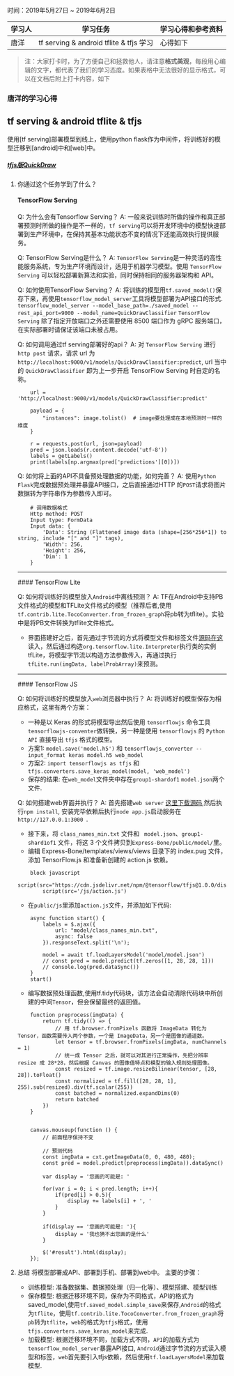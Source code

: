 时间：2019年5月27日 ~ 2019年6月2日

学习人|学习任务|学习心得和参考资料
------ | ------ | ------ 
唐洋 | tf serving & android tflite & tfjs 学习 | 心得如下

> 注：大家打卡时，为了方便自己和拯救他人，请注意**格式美观**，每段用心编辑的文字，都代表了我们的学习态度。如果表格中无法很好的显示格式，可以在文档后附上打卡内容，如下

### 唐洋的学习心得
## tf serving & android tflite & tfjs

使用[tf serving]部署模型到线上，使用python flask作为中间件，将训练好的模型迁移到[android]中和[web]中。

##### [tfjs版QuickDraw](https://github.com/Mic-JasonTang/QuickDraw)
1. 你通过这个任务学到了什么？

	#### TensorFlow Serving

	Q: 为什么会有Tensorflow Serving？
	A: 一般来说训练时所做的操作和真正部署预测时所做的操作是不一样的，`tf serving`可以将开发环境中的模型快速部署到生产环境中，在保持其基本功能状态不变的情况下还能高效执行提供服务。

	Q: TensorFlow Serving是什么？
	A: `TensorFlow Serving`是一种灵活的高性能服务系统，专为生产环境而设计，适用于机器学习模型。使用 `TensorFlow Serving` 可以轻松部署新算法和实验，同时保持相同的服务器架构和 API。

	Q: 如何使用TensorFlow Serving？
	A: 将训练的模型用`tf.saved_model()`保存下来，再使用`tensorflow_model_server`工具将模型部署为API接口的形式.
	`tensorflow_model_server --model_base_path=./saved_model --rest_api_port=9000 --model_name=QuickDrawClassifier`
	`TensorFlow Serving` 除了指定开放端口之外还需要使用 8500 端口作为 gRPC 服务端口，在实际部署时请保证该端口未被占用。

	Q: 如何调用通过tf serving部署好的api？
	A: 对 `TensorFlow Serving` 进行 `http post` 请求，请求 url 为 `http://localhost:9000/v1/models/QuickDrawClassifier:predict`, url 当中的 `QuickDrawClassifier` 即为上一步开启 TensorFlow Serving 时自定的名称。
	```
		url = 'http://localhost:9000/v1/models/QuickDrawClassifier:predict'

		payload = {
		    "instances": image.tolist()  # image要处理成在本地预测时一样的维度
		}

		r = requests.post(url, json=payload)
		pred = json.loads(r.content.decode('utf-8'))
		labels = getLabels()
		print(labels[np.argmax(pred['predictions'][0])])
	```

	Q: 如何将上面的API不具备预处理数据的功能，如何完善？
	A: 使用`Python Flask`完成数据预处理并暴露API接口，之后直接通过HTTP 的`POST`请求将图片数据转为字符串作为参数传入即可。
	```
		# 调用数据格式
		Http method: POST
		Input type: FormData
		Input data: {
		    'Data': String (Flattened image data (shape=[256*256*1]) to string, include "[" and "]" tags),
		    'Width': 256,
		    'Height': 256,
		    'Dim': 1
		}
	```

	<hr>
	#### TensorFlow Lite

	Q: 如何将训练好的模型放入`Android`中离线预测？
	A: TF在Android中支持PB文件格式的模型和TFLite文件格式的模型（推荐后者,使用`tf.contrib.lite.TocoConverter.from_frozen_graph`将pb转为tflite）。实验中是将PB文件转换为tflite文件格式。

	- 界面搭建好之后，首先通过字节流的方式将模型文件和标签文件[源码在这](https://github.com/theangels/TensorFlowLite/blob/master/app/src/main/java/org/blackwalnutlabs/angel/tensorflowlite/model/TensorFlowLiteDetector.java)读入，然后通过构造`org.tensorflow.lite.Interpreter`执行类的实例tfLite，将模型字节流以构造方法参数传入，再通过执行`tfLite.run(imgData, labelProbArray)`来预测。

	<hr>
	#### TensorFlow JS

	Q: 如何将训练好的模型放入`web`浏览器中执行？
	A: 将训练好的模型保存为相应格式，这里有两个方案：

	- 一种是以 Keras 的形式将模型导出然后使用 `tensorflowjs` 命令工具`tensorflowjs-conventer`做转换，另一种是使用 `tensorflowjs` 的 `Python API` 直接导出 `tfjs` 格式的模型。
	- 方案1: `model.save('model.h5')` 和 `tensorflowjs_converter --input_format keras model.h5 web_model`
	- 方案2: `import tensorflowjs as tfjs` 和 `tfjs.converters.save_keras_model(model, 'web_model')`
	- 保存的结果: 在`web_model`文件夹中存在`group1-shardof1` `model.json`两个文件.

	Q: 如何搭建web界面并执行？
	A: 首先搭建`web server` [这里下载源码](https://github.com/theangels/Express-Bone),然后执行`npm install`, 安装完毕依赖后执行`node app.js`启动服务在`http://127.0.0.1:3000 `.
	- 接下来，将 `class_names_min.txt` 文件和 ` model.json`、`group1-shard1of1` 文件，将这 3 个文件拷贝到`Express-Bone/public/model/`里。
	- 编辑 Express-Bone/templates/views/views 目录下的 index.pug 文件，添加 TensorFlow.js 和准备新创建的 action.js 依赖。
	```
		block javascript
		    script(src="https://cdn.jsdelivr.net/npm/@tensorflow/tfjs@1.0.0/dist/tf.min.js")
		    script(src='/js/action.js')
	```

	- 在`public/js`里添加`action.js`文件，并添加如下代码:
	```
		async function start() {
		    labels = $.ajax({
		        url: "model/class_names_min.txt",
		        async: false
		    }).responseText.split('\n');

		    model = await tf.loadLayersModel('model/model.json')
		    // const pred = model.predict(tf.zeros([1, 28, 28, 1]))
		    // console.log(pred.dataSync())
		}
		start()
	```

	- 编写数据预处理函数,使用tf.tidy代码块，该方法会自动清除代码块中所创建的中间`Tensor`，但会保留最终的返回值。	

	```
		function preprocess(imgData) {
		    return tf.tidy(() => {
		    	// 用 tf.browser.fromPixels 函数将 ImageData 转化为 Tensor，函数需要传入两个参数，一个是 ImageData，另一个是图像的通道数。
		        let tensor = tf.browser.fromPixels(imgData, numChannels = 1)
		        // 统一成 Tensor 之后，就可以对其进行正常操作，先把分辨率 resize 成 28*28，然后根据 Canvas 的图像值特点和模型的输入规则处理图像。
		        const resized = tf.image.resizeBilinear(tensor, [28, 28]).toFloat()
				const normalized = tf.fill([28, 28, 1], 255).sub(resized).div(tf.scalar(255))
				const batched = normalized.expandDims(0)
				return batched
		    })
		}


		canvas.mouseup(function () {
		    // 前面程序保持不变

		    // 预测代码
		    const imgData = cxt.getImageData(0, 0, 480, 480);
		    const pred = model.predict(preprocess(imgData)).dataSync()

		    var display = '您画的可能是: '

		    for(var i = 0; i < pred.length; i++){
		        if(pred[i] > 0.5){
		            display += labels[i] + ', '
		        }
		    }

		    if(display == '您画的可能是: '){
		        display = '我也猜不出您画的是什么'
		    }

		    $('#result').html(display);
		});
	```

2. 总结
	将模型部署成API、部署到手机、部署到web中。
	主要的步骤：
	- 训练模型: 准备数据集、数据预处理（归一化等）、模型搭建、模型训练
	- 保存模型: 根据迁移环境不同，保存为不同格式，API的格式为saved_model,使用`tf.saved_model.simple_save`来保存,`Android`的格式为`tflite`，使用`tf.contrib.lite.TocoConverter.from_frozen_graph`将`pb`转为`tflite`，`web`的格式为`tfjs`格式，使用`tfjs.converters.save_keras_model`来完成.
	- 加载模型: 根据迁移环境不同，加载方式不同，`API`的加载方式为`tensorflow_model_server`暴露API接口, `Android`通过字节流的方式读入模型和标签，`web`首先要引入tfjs依赖，然后使用`tf.loadLayersModel`来加载模型.
